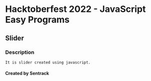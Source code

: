 # Hacktoberfest 2022 - JavaScript Easy Programs

## Slider

### Description
    It is slider created using javascript.

#### Created by Sentrack